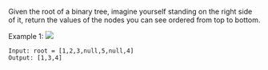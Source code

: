 Given the root of a binary tree, imagine yourself standing on the right side of it, return the values of the nodes you can see ordered from top to bottom.

Example 1:
![](https://assets.leetcode.com/uploads/2021/02/14/tree.jpg)

```
Input: root = [1,2,3,null,5,null,4]
Output: [1,3,4]
```
